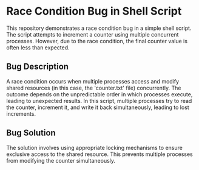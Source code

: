# Race Condition Bug in Shell Script

This repository demonstrates a race condition bug in a simple shell script. The script attempts to increment a counter using multiple concurrent processes. However, due to the race condition, the final counter value is often less than expected.

## Bug Description

A race condition occurs when multiple processes access and modify shared resources (in this case, the 'counter.txt' file) concurrently. The outcome depends on the unpredictable order in which processes execute, leading to unexpected results. In this script, multiple processes try to read the counter, increment it, and write it back simultaneously, leading to lost increments.

## Bug Solution

The solution involves using appropriate locking mechanisms to ensure exclusive access to the shared resource. This prevents multiple processes from modifying the counter simultaneously.